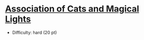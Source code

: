 # [Association of Cats and Magical Lights](https://open.kattis.com/problems/magicallights)
- Difficulty: hard (20 pt)
        
